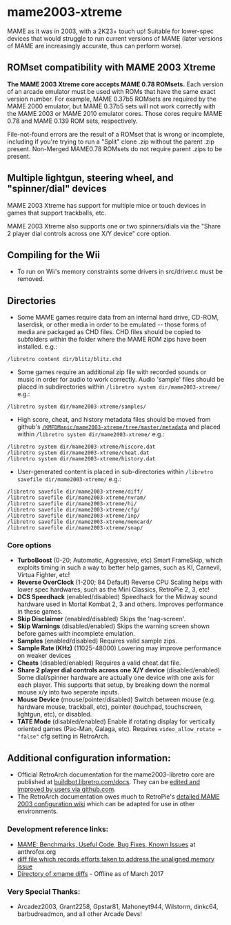 # mame2003-xtreme
MAME as it was in 2003, with a 2K23+ touch up! Suitable for lower-spec devices that would struggle to run current versions of MAME (later versions of MAME are increasingly accurate, thus can perform worse).

## ROMset compatibility with MAME 2003 Xtreme
**The MAME 2003 Xtreme core accepts MAME 0.78 ROMsets.** Each version of an arcade emulator must be used with ROMs that have the same exact version number. For example, MAME 0.37b5 ROMsets are required by the MAME 2000 emulator, but MAME 0.37b5 sets will not work correctly with the MAME 2003 or MAME 2010 emulator cores. Those cores require MAME 0.78 and MAME 0.139 ROM sets, respectively.

File-not-found errors are the result of a ROMset that is wrong or incomplete, including if you're trying to run a "Split" clone .zip without the parent .zip present. Non-Merged MAME0.78 ROMsets do not require parent .zips to be present.

## Multiple lightgun, steering wheel, and "spinner/dial" devices
MAME 2003 Xtreme has support for multiple mice or touch devices in games that support trackballs, etc.

MAME 2003 Xtreme also supports one or two spinners/dials via the "Share 2 player dial controls across one X/Y device" core option.

## Compiling for the Wii
* To run on Wii's memory constraints some drivers in src/driver.c must be removed.

## Directories
* Some MAME games require data from an internal hard drive, CD-ROM, laserdisk, or other media in order to be emulated -- those forms of media are packaged as CHD files. CHD files should be copied to subfolders within the folder where the MAME ROM zips have been installed. e.g.:
```
/libretro content dir/blitz/blitz.chd
```
* Some games require an additional zip file with recorded sounds or music in order for audio to work correctly. Audio 'sample' files should be placed in subdirectories within `/libretro system dir/mame2003-xtreme/` e.g.:
```
/libretro system dir/mame2003-xtreme/samples/
```
* High score, cheat, and history metadata files should be moved from github's [`/KMFDManic/mame2003-xtreme/tree/master/metadata`](https://github.com/KMFDManic/mame2003-xtreme/tree/master/metadata) and placed within `/libretro system dir/mame2003-xtreme/` e.g.:
```
/libretro system dir/mame2003-xtreme/hiscore.dat
/libretro system dir/mame2003-xtreme/cheat.dat
/libretro system dir/mame2003-xtreme/history.dat
```
* User-generated content is placed in sub-directories within `/libretro savefile dir/mame2003-xtreme/` e.g.:
```
/libretro savefile dir/mame2003-xtreme/diff/
/libretro savefile dir/mame2003-xtreme/nvram/
/libretro savefile dir/mame2003-xtreme/hi/
/libretro savefile dir/mame2003-xtreme/cfg/
/libretro savefile dir/mame2003-xtreme/inp/
/libretro savefile dir/mame2003-xtreme/memcard/
/libretro savefile dir/mame2003-xtreme/snap/
```

### Core options
* **TurboBoost** (0-20; Automatic, Aggressive, etc)
  Smart FrameSkip, which exploits timing in such a way to better help games, such as KI, Carnevil, Virtua Fighter, etc!
* **Reverse OverClock** (1-200; 84 Default)
  Reverse CPU Scaling helps with lower spec hardwares, such as the Mini Classics, RetroPie 2, 3, etc!
* **DCS Speedhack** (enabled/disabled)
  Speedhack for the Midway sound hardware used in Mortal Kombat 2, 3 and others. Improves performance in these games.
* **Skip Disclaimer** (enabled/disabled)
  Skips the 'nag-screen'.
* **Skip Warnings** (disabled/enabled)
  Skips the warning screen shown before games with incomplete emulation.
* **Samples** (enabled/disabled)
  Requires valid sample zips.
* **Sample Rate (KHz)** (11025-48000)
  Lowering may improve performance on weaker devices
* **Cheats** (disabled/enabled)
  Requires a valid cheat.dat file.
* **Share 2 player dial controls across one X/Y device** (disabled/enabled)
  Some dial/spinner hardware are actually one device with one axis for each player. This supports that setup, by breaking down the normal mouse x/y into two seperate inputs.
* **Mouse Device** (mouse/pointer/disabled)
  Switch between mouse (e.g. hardware mouse, trackball, etc), pointer (touchpad, touchscreen, lightgun, etc), or disabled.
* **TATE Mode** (disabled/enabled)
  Enable if rotating display for vertically oriented games (Pac-Man, Galaga, etc). Requires `video_allow_rotate = "false"` cfg setting in RetroArch.

## Additional configuration information:
 * Official RetroArch documentation for the mame2003-libretro core are published at [buildbot.libretro.com/docs](https://buildbot.libretro.com/docs/). They can be [edited and improved by users via github.com](https://github.com/libretro/docs/blob/master/docs/library/mame2003.md).
 * The RetroArch documentation owes much to RetroPie's [detailed MAME 2003 configuration wiki](https://github.com/RetroPie/RetroPie-Setup/wiki/lr-mame2003) which can be adapted for use in other environments.
 
### Development reference links:
 * [MAME: Benchmarks, Useful Code, Bug Fixes, Known Issues](http://www.anthrofox.org/code/mame/index.html) at anthrofox.org
 * [diff file which records efforts taken to address the unaligned memory issue](https://code.oregonstate.edu/svn/dsp_bd/uclinux-dist/trunk/user/games/xmame/xmame-0.106/src/unix/contrib/patches/word-align-patch)
 * [Directory of xmame diffs](http://web.archive.org/web/20090718202532/http://www.filewatcher.com/b/ftp/ftp.zenez.com/pub/mame/xmame.0.0.html) - Offline as of March 2017

### Very Special Thanks:
 * Arcadez2003, Grant2258, Gpstar81, Mahoneyt944, Wilstorm, dinkc64, barbudreadmon, and all other Arcade Devs!
 